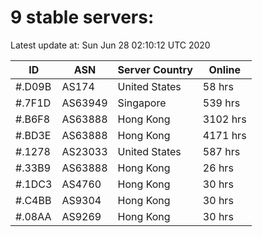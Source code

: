 # 9 stable servers:

Latest update at: Sun Jun 28 02:10:12 UTC 2020

| ID | ASN | Server Country | Online |
| -- | --- | -------------- | ------ |
| #.D09B | AS174 | United States | 58 hrs |
| #.7F1D | AS63949 | Singapore | 539 hrs |
| #.B6F8 | AS63888 | Hong Kong | 3102 hrs |
| #.BD3E | AS63888 | Hong Kong | 4171 hrs |
| #.1278 | AS23033 | United States | 587 hrs |
| #.33B9 | AS63888 | Hong Kong | 26 hrs |
| #.1DC3 | AS4760 | Hong Kong | 30 hrs |
| #.C4BB | AS9304 | Hong Kong | 30 hrs |
| #.08AA | AS9269 | Hong Kong | 30 hrs |

